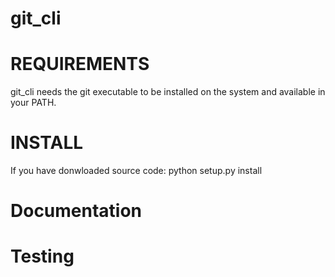 # git_cli


# REQUIREMENTS
git_cli needs the git executable to be installed on the system and available in your 
PATH.

# INSTALL
If you have donwloaded source code:
python setup.py install

# Documentation

# Testing
